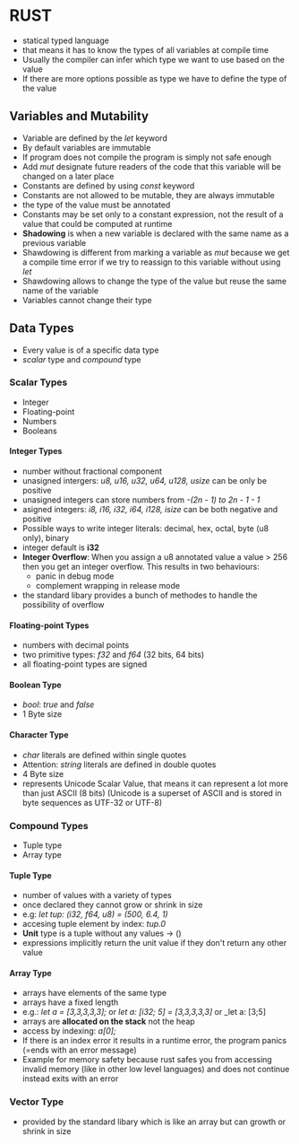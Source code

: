 # RUST
- statical typed language
- that means it has to know the types of all variables at compile time
- Usually the compiler can infer which type we want to use based on the value
- If there are more options possible as type we have to define the type of the value


## Variables and Mutability
- Variable are defined by the _let_ keyword
- By default variables are immutable
- If program does not compile the program is simply not safe enough
- Add _mut_ designate future readers of the code that this variable will be changed on a later place
- Constants are defined by using _const_ keyword
- Constants are not allowed to be mutable, they are always immutable
- the type of the value must be annotated
- Constants may be set only to a constant expression, not the result of a value that could be computed at runtime
- __Shadowing__ is when a new variable is declared with the same name as a previous variable
- Shawdowing is different from marking a variable as _mut_ because we get a compile time error if we try to reassign to this variable without using _let_
- Shawdowing allows to change the type of the value but reuse the same name of the variable
- Variables cannot change their type

## Data Types

- Every value is of a specific data type
- _scalar_ type and _compound_ type

### Scalar Types
- Integer
- Floating-point
- Numbers
- Booleans

#### Integer Types
- number without fractional component
- unasigned intergers: _u8, u16, u32, u64, u128, usize_ can be only be positive
- unasigned integers can store numbers from _-(2n - 1) to 2n - 1 - 1_
- asigned integers: _i8, i16, i32, i64, i128, isize_ can be both negative and positive
- Possible ways to write integer literals: decimal, hex, octal, byte (u8 only), binary
- integer default is __i32__
- __Integer Overflow__: When you assign a u8 annotated value a value > 256 then you get an integer overflow. This results in two behaviours:
    - panic in debug mode
    - complement wrapping in release mode
- the standard libary provides a bunch of methodes to handle the possibility of overflow

#### Floating-point Types
- numbers with decimal points
- two primitive types: _f32_ and _f64_ (32 bits, 64 bits)
- all floating-point types are signed

#### Boolean Type
- _bool_: _true_ and _false_
- 1 Byte size

#### Character Type
- _char_ literals are defined within single quotes
- Attention: _string_ literals are defined in double quotes
- 4 Byte size
- represents Unicode Scalar Value, that means it can represent a lot more than just ASCII (8 bits) (Unicode is a superset of ASCII and is stored in byte sequences as UTF-32 or UTF-8)

### Compound Types
- Tuple type
- Array type

#### Tuple Type
- number of values with a variety of types
- once declared they cannot grow or shrink in size
- e.g: _let tup: (i32, f64, u8) = (500, 6.4, 1)_
- accesing tuple element by index: _tup.0_
- __Unit__ type is a tuple without any values -> ()
- expressions implicitly return the unit value if they don't return any other value

#### Array Type
- arrays have elements of the same type
- arrays have a fixed length
- e.g.: _let a = [3,3,3,3,3];_ or _let a: [i32; 5] = [3,3,3,3,3]_ or _let a: [3;5]
- arrays are __allocated on the stack__ not the heap
- access by indexing: _a[0];_
- If there is an index error it results in a runtime error, the program panics (=ends with an error message)
- Example for memory safety because rust safes you from accessing invalid memory (like in other low level languages) and does not continue instead exits with an error



### Vector Type
- provided by the standard libary which is like an array but can growth or shrink in size